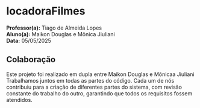 # locadoraFilmes

**Professor(a):** Tiago de Almeida Lopes  
**Aluno(a):** Maikon Douglas e Mônica Jiuliani  
**Data:** 05/05/2025


## Colaboração

Este projeto foi realizado em dupla entre Maikon Douglas e Mônicaa Jiuliani Trabalhamos juntos em todas as partes do código. Cada um de nós contribuiu para a criação de diferentes partes do sistema, com revisão constante do trabalho do outro, garantindo que todos os requisitos fossem atendidos.
